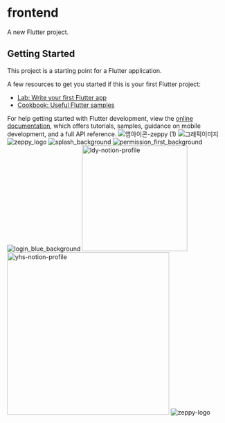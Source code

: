 # frontend

A new Flutter project.

## Getting Started

This project is a starting point for a Flutter application.

A few resources to get you started if this is your first Flutter project:

- [Lab: Write your first Flutter app](https://docs.flutter.dev/get-started/codelab)
- [Cookbook: Useful Flutter samples](https://docs.flutter.dev/cookbook)

For help getting started with Flutter development, view the
[online documentation](https://docs.flutter.dev/), which offers tutorials,
samples, guidance on mobile development, and a full API reference.
![앱아이콘-zeppy (1)](https://github.com/SWM-AAA/frontend_flutter/assets/26702430/76df11c7-86ea-48aa-a7de-845926d13122)
![그래픽이미지](https://github.com/SWM-AAA/frontend_flutter/assets/26702430/5998c5fe-ea7c-4b1b-b3cb-d392fd11992b)
![zeppy_logo](https://github.com/SWM-AAA/frontend_flutter/assets/26702430/a7c21a72-80a7-47a2-8d44-58d89bcee38b)
![splash_background](https://github.com/SWM-AAA/frontend_flutter/assets/26702430/6ee48d43-25ec-4c6e-ad6a-fdf2a640c90c)
![permission_first_background](https://github.com/SWM-AAA/frontend_flutter/assets/26702430/239972ec-9f85-4861-8fb8-f21fc4e027d9)
![login_blue_background](https://github.com/SWM-AAA/frontend_flutter/assets/26702430/8fa490e2-12e9-4989-a200-463712f5b2e9)
<img width="243" alt="ldy-notion-profile" src="https://github.com/SWM-AAA/frontend_flutter/assets/26702430/34d1d51e-532c-4a55-9a79-520c912e4d6a">
<img width="374" alt="yhs-notion-profile" src="https://github.com/SWM-AAA/frontend_flutter/assets/26702430/741d2e52-a7ce-4221-b6d6-e410f785efbe">
![zeppy-logo](https://github.com/SWM-AAA/frontend_flutter/assets/26702430/ca9b0469-3f90-4baf-a077-f138b8223d6b)
